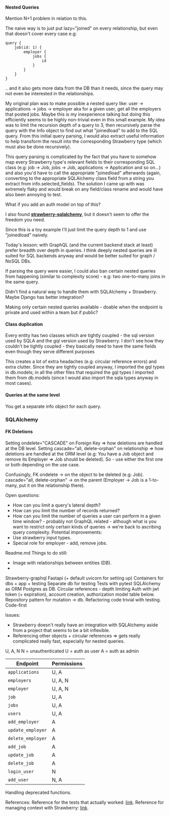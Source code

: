 #### Nested Queries

Mention N+1 problem in relation to this.

The naive way is to just put lazy="joined" on every relationship, but even that doesn't cover every case e.g: 
```
query {
	job(id: 1) {
		employer {
			jobs {
				id
			}
		}
	}
}
```
.. and it also gets more data from the DB than it needs, since the query may not even be interested in the relationships.

My original plan was to make possible a nested query like:
user -> applications -> jobs -> employer aka for a given user, get all the employers that posted jobs. Maybe this is my inexperience talking but doing this efficiently seems to be highly non-trivial even in this small example. My idea was to limit the recursion depth of a query to 3, then recursively parse the query with the Info object to find out what "joinedload" to add to the SQL query.  From this initial query parsing, I would also extract useful information to help transform the result into the corresponding Strawberry type (which must also be done recursively). 

This query parsing is complicated by the fact that you have to somehow map every Strawberry type's relevant fields to their corresponding SQL class (e.g: job -> Job, jobs -> Job, applications -> Application and so on...) and also you'd have to call the appropriate "joinedload" afterwards (again, converting to the appropriate SQLAlchemy class field from a string you extract from info.selected_fields). The solution I came up with was extremely flaky and would break on any field/class rename and would have also been annoying to test.

What if you add an auth model on top of this?

I also found **[strawberry-sqlalchemy](https://github.com/strawberry-graphql/strawberry-sqlalchemy)**, but it doesn't seem to offer the freedom you need.

Since this is a toy example I'll just limit the query depth to 1 and use "joinedload" naively.

Today's lesson: with GraphQL (and the current backend stack at least) prefer breadth over depth in queries. I think deeply nested queries are ill suited for SQL backends anyway and would be better suited for graph / NoSQL DBs.

If parsing the query were easier, I could also ban certain nested queries from happening (similar to complexity score) - e.g: two one-to-many joins in the same query.

Didn't find a natural way to handle them with SQLAlchemy + Strawberry. Maybe Django has better integration? 

Making only certain nested queries available - doable when the endpoint is private and used within a team but if public?

#### Class duplication
Every entity has two classes which are tightly coupled  - the sql version used by SQLA and the gql version used by Strawberry. I don't see how they couldn't be tightly coupled - they basically need to have the same fields even though they serve different purposes 

This creates a lot of extra headaches (e.g: circular reference errors) and extra clutter. Since they are tightly coupled anyway, I imported the gql types in db.models; in all the other files that required the gql types I imported them from db.models (since I would also import the sqla types anyway in most cases).

#### Queries at the same level
You get a separate info object for each query.

### SQLAlchemy

#### FK Deletions
Setting ondelete="CASCADE" on Foreign Key => how deletions are handled at the DB level.
Setting cascade="all, delete-orphan" on relationship => how deletions are handled at the ORM level (e.g: You have a Job object and remove its Employer => Job should be deleted).
So - use either the first one or both depending on the use case.

Confusingly, FK ondelete -> on the object to be deleted (e.g: Job).
cascade="all, delete-orphan" -> on the parent (Employer -> Job is a 1-to-many, put it on the relationship there).

Open questions:
- How can you limit a query's lateral depth?
- How can you limit the number of records returned?
- How can you limit the number of queries a user can perform in a given time window?  - probably not GraphQL related - although what is you want to restrict only certain kinds of queries -> we're back to ascribing query complexity.
Potential improvements: 
- Use strawberry input types.
- Special role for employer - add, remove jobs.

Readme.md
Things to do still:
- Image with relationships between entities (DB).
- 


Strawberry-graphql
Fastapi (+ default uvicorn for setting up)
Containers for dbs + app + testing
Separate db for testing
Tests with pytest
SQLAlchemy as ORM
Postgres as DB.
Circular references - depth limiting
Auth with jwt token (+ expiration), account creation, authorization model table below.
Repository pattern for mutation -> db.
Refactoring code trivial with testing.
Code-first

Issues:
- Strawberry doesn't really have an integration with SQLAlchemy aside from a project that seems to be a bit inflexible.
- Referencing other objects + circular references => gets really complicated really fast, especially for nested queries.

U, A, N 
N = unauthenticated
U = auth as user
A = auth as admin

| **Endpoint**      | **Permissions** |
| ----------------- | --------------- |
| `applications`    | U, A            |
| `employers`       | U, A, N         |
| `employer`        | U, A, N         |
| `job`             | U, A            |
| `jobs`            | U, A            |
| `users`           | U, A            |
| `add_employer`    | A               |
| `update_employer` | A               |
| `delete_employer` | A               |
| `add_job`         | A               |
| `update_job`      | A               |
| `delete_job`      | A               |
| `login_user`      | N               |
| `add_user`        | N, A            |

Handling deprecated functions.

References:
Reference for the tests that actually worked: [link](https://pytest-with-eric.com/api-testing/pytest-api-testing-2/).
Reference for managing context with Strawberry: [link](https://www.ricdelgado.com/articles/17-building-fastapi-strawberry-nextjs-rsc-pt3/).